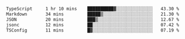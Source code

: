 <!--START_SECTION:waka-->

```txt
TypeScript     1 hr 10 mins    ██████████▓░░░░░░░░░░░░░░   43.30 %
Markdown       34 mins         █████▒░░░░░░░░░░░░░░░░░░░   21.30 %
JSON           20 mins         ███▒░░░░░░░░░░░░░░░░░░░░░   12.67 %
jsonc          12 mins         ██░░░░░░░░░░░░░░░░░░░░░░░   07.42 %
TSConfig       11 mins         █▓░░░░░░░░░░░░░░░░░░░░░░░   07.19 %
```

<!--END_SECTION:waka-->

